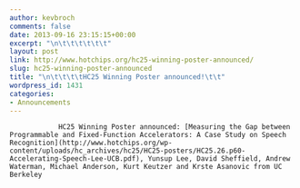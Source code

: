 ```yaml
---
author: kevbroch
comments: false
date: 2013-09-16 23:15:15+00:00
excerpt: "\n\t\t\t\t\t\t"
layout: post
link: http://www.hotchips.org/hc25-winning-poster-announced/
slug: hc25-winning-poster-announced
title: "\n\t\t\t\tHC25 Winning Poster announced!\t\t"
wordpress_id: 1431
categories:
- Announcements
---
```



				HC25 Winning Poster announced: [Measuring the Gap between Programmable and Fixed-Function Accelerators: A Case Study on Speech Recognition](http://www.hotchips.org/wp-content/uploads/hc_archives/hc25/HC25-posters/HC25.26.p60-Accelerating-Speech-Lee-UCB.pdf), Yunsup Lee, David Sheffield, Andrew Waterman, Michael Anderson, Kurt Keutzer and Krste Asanovic from UC Berkeley		
